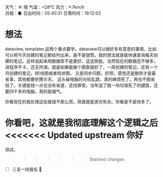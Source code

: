 天气：☀️   晴 气温：+28°C 风力：↖7km/h  
月相：🌒 日出时间：05:40:31 日落时间：19:12:02

#  想法
dataview,  templater,这两个重点要学。dataview可以做好多有意思的事情，比如可以把今天创建的笔记都给列出来，是不是很赞。我的想法就是能快速查询每天创建的笔记。这样说起来用数据库不是更好，这这倒是。当然现在的数据还不够多，进程序不卡，还无所谓。就是如果能做个图表就好了，一周创建的笔记，还有一个月创建的笔记。l折线图或者柱状图。
又是同步问题，好烦。感觉还是删除才是最省事，其他都要折腾半天。
这头破电脑的光标乱跳，真的麻烦死了。再也不图省钱了。关键是钱一点也没有省道，还找罪受。当年送了我一块垃圾死了的键盘，还要四千多的电脑。真的是福气。

你看现在的我处理这些报错不那么慌，简直就是游刃有余。你看是不是快多了。

你看吧，这就是我彻底理解这个逻辑之后
<<<<<<< Updated upstream
你好
=======
测试。
>>>>>>> Stashed changes


- [ ] 三支一扶报名 🔺